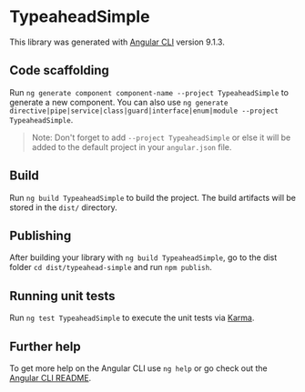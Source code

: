 # TypeaheadSimple

This library was generated with [Angular CLI](https://github.com/angular/angular-cli) version 9.1.3.

## Code scaffolding

Run `ng generate component component-name --project TypeaheadSimple` to generate a new component. You can also use `ng generate directive|pipe|service|class|guard|interface|enum|module --project TypeaheadSimple`.
> Note: Don't forget to add `--project TypeaheadSimple` or else it will be added to the default project in your `angular.json` file. 

## Build

Run `ng build TypeaheadSimple` to build the project. The build artifacts will be stored in the `dist/` directory.

## Publishing

After building your library with `ng build TypeaheadSimple`, go to the dist folder `cd dist/typeahead-simple` and run `npm publish`.

## Running unit tests

Run `ng test TypeaheadSimple` to execute the unit tests via [Karma](https://karma-runner.github.io).

## Further help

To get more help on the Angular CLI use `ng help` or go check out the [Angular CLI README](https://github.com/angular/angular-cli/blob/master/README.md).
